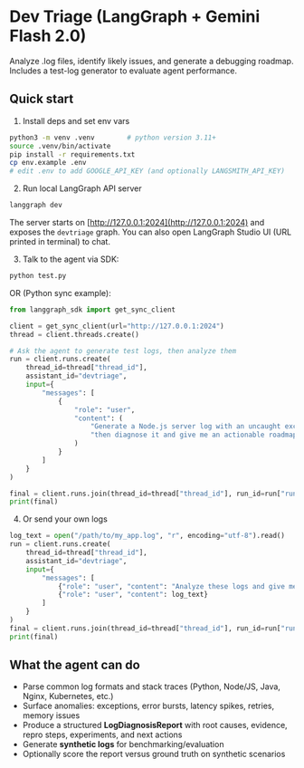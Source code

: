 # Dev Triage (LangGraph + Gemini Flash 2.0)

Analyze .log files, identify likely issues, and generate a debugging roadmap. Includes a test-log generator to evaluate agent performance.

## Quick start

1) Install deps and set env vars

```bash
python3 -m venv .venv        # python version 3.11+
source .venv/bin/activate
pip install -r requirements.txt
cp env.example .env
# edit .env to add GOOGLE_API_KEY (and optionally LANGSMITH_API_KEY)
````

2. Run local LangGraph API server

```bash
langgraph dev
```

The server starts on [http://127.0.0.1:2024](http://127.0.0.1:2024) and exposes the `devtriage` graph. You can also open LangGraph Studio UI (URL printed in terminal) to chat.

3. Talk to the agent via SDK:

```bash
python test.py
```

OR (Python sync example):

```python
from langgraph_sdk import get_sync_client

client = get_sync_client(url="http://127.0.0.1:2024")
thread = client.threads.create()

# Ask the agent to generate test logs, then analyze them
run = client.runs.create(
    thread_id=thread["thread_id"],
    assistant_id="devtriage",
    input={
        "messages": [
            {
                "role": "user",
                "content": (
                    "Generate a Node.js server log with an uncaught exception and timeouts, "
                    "then diagnose it and give me an actionable roadmap."
                )
            }
        ]
    }
)

final = client.runs.join(thread_id=thread["thread_id"], run_id=run["run_id"])
print(final)
```

4. Or send your own logs

```python
log_text = open("/path/to/my_app.log", "r", encoding="utf-8").read()
run = client.runs.create(
    thread_id=thread["thread_id"],
    assistant_id="devtriage",
    input={
        "messages": [
            {"role": "user", "content": "Analyze these logs and give me a fix roadmap."},
            {"role": "user", "content": log_text}
        ]
    }
)
final = client.runs.join(thread_id=thread["thread_id"], run_id=run["run_id"])
print(final)
```

## What the agent can do

* Parse common log formats and stack traces (Python, Node/JS, Java, Nginx, Kubernetes, etc.)
* Surface anomalies: exceptions, error bursts, latency spikes, retries, memory issues
* Produce a structured **LogDiagnosisReport** with root causes, evidence, repro steps, experiments, and next actions
* Generate **synthetic logs** for benchmarking/evaluation
* Optionally score the report versus ground truth on synthetic scenarios
